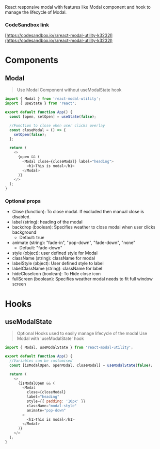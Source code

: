 React responsive modal with features like Modal component and hook to manage the lifecycle of Modal.

### CodeSandbox link

[https://codesandbox.io/s/react-modal-utility-k3232l](https://codesandbox.io/s/react-modal-utility-k3232l)

# Components

## Modal

> Use Modal Component without useModalState hook

```js
import { Modal } from 'react-modal-utility';
import { useState } from 'react';

export default function App() {
  const [open, setOpen] = useState(false);

  //Function to close when user clicks overlay
  const closeModal = () => {
    setOpen(false);
  };

  return (
    <>
      {open && (
        <Modal close={closeModal} label="heading">
          <h1>This is modal</h1>
        </Modal>
      )}
    </>
  );
}
```

### Optional props

- Close (function): To close modal. If excluded then manual close is disabled.
- label (string): heading of the modal
- backdrop (boolean): Specifies weather to close modal when user clicks background
  - Default: true
- animate (string): "fade-in", "pop-down", "fade-down", "none"
  - Default: "fade-down"
- style (object): user defined style for Modal
- className (string): className for modal
- labelStyle (object): User defined style to label
- labelClassName (string): className for label
- hideCloseIcon (boolean): To Hide close icon
- fullScreen (boolean): Specifies weather modal needs to fit full window screen

# Hooks

## useModalState

> Optional Hooks used to easily manage lifecycle of the modal
> Use Modal with 'useModalState' hook

```js
import { Modal, useModalState } from 'react-modal-utility';

export default function App() {
  //Variables can be customised
  const [isModalOpen, openModal, closeModal] = useModalState(false);

  return (
    <>
      {isModalOpen && (
        <Modal
          close={closeModal}
          label="heading"
          style={{ padding: '10px' }}
          className="modal-style"
          animate="pop-down"
        >
          <h1>This is modal</h1>
        </Modal>
      )}
    </>
  );
}
```
